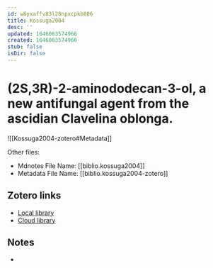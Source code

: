 ```yaml
---
id: w8yxaffv83l28npxcpkb806
title: Kossuga2004
desc: ''
updated: 1646063574966
created: 1646063574966
stub: false
isDir: false
---
```

# (2S,3R)-2-aminododecan-3-ol, a new antifungal agent from the ascidian Clavelina oblonga.

![[Kossuga2004-zotero#Metadata]]

Other files:
* Mdnotes File Name: [[biblio.kossuga2004]]
* Metadata File Name: [[biblio.kossuga2004-zotero]]

##  Zotero links
* [Local library](zotero://select/items/1_WHNQKJ5L)
* [Cloud library](http://zotero.org/users/7593438/items/WHNQKJ5L)

## Notes
- 
